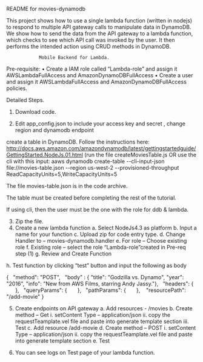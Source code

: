 README for movies-dynamodb

This project shows how to use a single lambda function (written in nodejs)
to respond to multiple API gateway calls to manipulate data in DynamoDB. We show how
to send the data from the API gateway to a lambda function, which checks to 
see which API call was invoked by the user. It then performs the intended action using CRUD methods in DynamoDB. 

				Mobile Backend for Lambda.

Pre-requisite:
•	Create a IAM role called “Lambda-role” and assign it AWSLambdaFullAccess and AmazonDynamoDBFullAccess
•	Create a user and assign it AWSLambdaFullAccess and AmazonDynamoDBFullAccess policies.

Detailed Steps.
1.	Download code.



2.	Edit app_config.json to include your access key and secret , change region and dynamodb endpoint

create a table in DynamoDB. Follow the instructions here:
http://docs.aws.amazon.com/amazondynamodb/latest/gettingstartedguide/GettingStarted.NodeJs.01.html
(run the file createMoviesTable.js
 OR
 use the cli with this input:
 aaws dynamodb create-table 
 --cli-input-json file://movies-table.json 
 --region us-west-2 
 --provisioned-throughput ReadCapacityUnits=5,WriteCapacityUnits=5
 
 The file movies-table.json is in the code archive.
 
 The table must be created before completing the rest of the tutorial.
 
 If using cli, then the user must be the one with the role for ddb & lambda.
 

3.	Zip the file.
4.	Create a new lambda function 
a.	Select NodeJs4.3 as platform 
b.	Input a name for your function
c.	Upload zip for code entry type.
d.	Change Handler to – movies-dynamodb.handler
e.	For role – Choose existing role
f.	Existing role – select the role “Lambda-role”created in Pre-req step (1)
g.	Review and Create Function

h.	Test function by clicking “test” button and input the following as body


{
  "method": "POST",
  "body" : { "title": "Godzilla vs. Dynamo", "year": "2016", "info": "New from AWS Films, starring Andy Jassy."},
  "headers": {
      },
  "queryParams": {
      },
  "pathParams": {
      }, 
  "resourcePath": "/add-movie"
}

5.	Create endpoints on API gateway
a.	Add resources - /movies 
b.	Create method – Get 
i.	setContent Type – application/json
ii.	copy the requestTeamplate.vel file and paste into generate template section
iii.	Test
c.	Add resource /add-movie
d.	Create method – POST 
i.	setContent Type – application/json
ii.	copy the requestTeamplate.vel file and paste into generate template section
e.	Test

6.	You can see logs on Test page of your lambda function.


